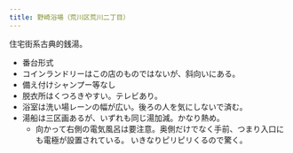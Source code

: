 ```yaml
---
title: 野崎浴場（荒川区荒川二丁目）
---
```


住宅街系古典的銭湯。

* 番台形式
* コインランドリーはこの店のものではないが、斜向いにある。
* 備え付けシャンプー等なし
* 脱衣所はくつろきやすい。テレビあり。
* 浴室は洗い場レーンの幅が広い。後ろの人を気にしないで済む。
* 湯船は三区画あるが、いずれも同じ湯加減。かなり熱め。
  * 向かって右側の電気風呂は要注意。奥側だけでなく手前、つまり入口にも電極が設置されている。
    いきなりピリピリくるので驚く。
